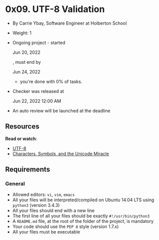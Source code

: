 # 0x09. UTF-8 Validation

-   By Carrie Ybay, Software Engineer at Holberton School
-   Weight: 1
-   Ongoing project - started
    
    Jun 20, 2022
    
    , must end by
    
    Jun 24, 2022
    
    - you're done with  0% of tasks.
-   Checker was released at
    
    Jun 22, 2022 12:00 AM
    
-   An auto review will be launched at the deadline

## Resources

**Read or watch**:

-   [UTF-8](https://intranet.hbtn.io/rltoken/qVyzvKu0K89D0Aiz2Ssvgw "UTF-8")
-   [Characters, Symbols, and the Unicode Miracle](https://intranet.hbtn.io/rltoken/fZDmbf_oigBn5Ziy7ai0pg "Characters, Symbols, and the Unicode Miracle")

## Requirements

### General

-   Allowed editors:  `vi`,  `vim`,  `emacs`
-   All your files will be interpreted/compiled on Ubuntu 14.04 LTS using  `python3`  (version 3.4.3)
-   All your files should end with a new line
-   The first line of all your files should be exactly  `#!/usr/bin/python3`
-   A  `README.md`  file, at the root of the folder of the project, is mandatory
-   Your code should use the  `PEP 8`  style (version 1.7.x)
-   All your files must be executable
